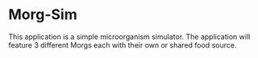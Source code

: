 <h1>Morg-Sim</h1>

This application is a simple microorganism simulator. The application will feature 3 different Morgs each with
their own or shared food source.
